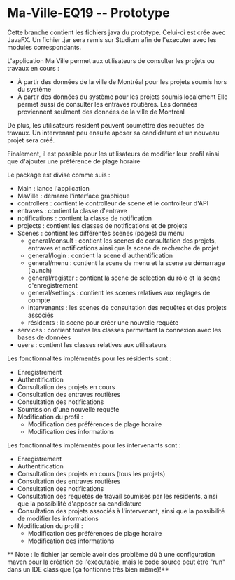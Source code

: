 # Ma-Ville-EQ19 -- Prototype

Cette branche contient les fichiers java du prototype. Celui-ci est crée avec JavaFX. Un fichier .jar sera remis sur Studium afin de l'executer avec les modules correspondants. 

L'application Ma Ville permet aux utilisateurs de consulter les projets ou travaux en cours :
  - À partir des données de la ville de Montréal pour les projets soumis hors du système
  - À partir des données du système pour les projets soumis localement
Elle permet aussi de consulter les entraves routières. Les données proviennent seulment des données de la ville de Montréal

De plus, les utilisateurs résident peuvent soumettre des requêtes de travaux. Un intervenant peu ensuite aposer sa candidature et un nouveau projet sera créé.

Finalement, il est possible pour les utilisateurs de modifier leur profil ainsi que d'ajouter une préférence de plage horaire

Le package est divisé comme suis :
  - Main : lance l'application
  - MaVille : démarre l'interface graphique
  - controllers : contient le controlleur de scene et le controlleur d'API
  - entraves : contient la classe d'entrave
  - notifications : contient la classe de notification
  - projects : contient les classes de notifications et de projets
  - Scenes : contient les différentes scenes (pages) du menu
      - general/consult : contient les scenes de consultation des projets, entraves et notifications ainsi que la scene de recherche de projet
      - general/login : contient la scene d'authentification
      - general/menu : contient la scene de menu et la scene au démarrage (launch)
      - general/register : contient la scene de selection du rôle et la scene d'enregistrement
      - general/settings : contient les scenes relatives aux réglages de compte
      - intervenants : les scenes de consultation des requêtes et des projets associés
      - résidents : la scene pour créer une nouvelle requête
  - services : contient toutes les classes permettant la connexion avec les bases de données
  - users : contient les classes relatives aux utilisateurs

Les fonctionnalités implémentés pour les résidents sont :
  - Enregistrement
  - Authentification
  - Consultation des projets en cours
  - Consultation des entraves routières
  - Consultation des notifications
  - Soumission d'une nouvelle requête
  - Modification du profil :
      - Modification des préférences de plage horaire
      - Modification des informations

Les fonctionnalités implémentés pour les intervenants sont :
  - Enregistrement
  - Authentification
  - Consultation des projets en cours (tous les projets)
  - Consultation des entraves routières
  - Consultation des notifications
  - Consultation des requêtes de travail soumises par les résidents, ainsi que la possibilité d'apposer sa candidature
  - Consultation des projets associés à l'intervenant, ainsi que la possibilité de modifier les informations
  - Modification du profil :
      - Modification des préférences de plage horaire
      - Modification des informations
        
  ** Note : le fichier jar semble avoir des problème dû à une configuration maven pour la création de l'executable, mais le code source peut être "run" dans un IDE classique (ça fontionne très bien même)!**

